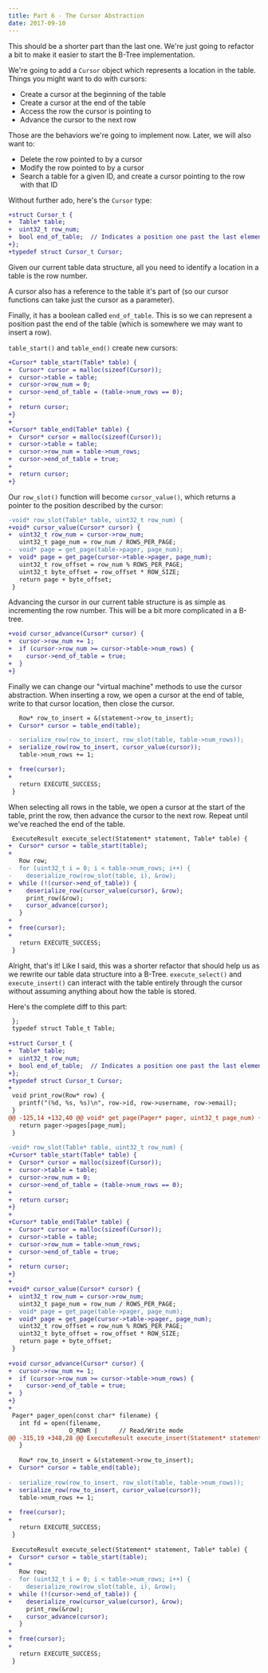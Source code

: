```yaml
---
title: Part 6 - The Cursor Abstraction
date: 2017-09-10
---
```


This should be a shorter part than the last one. We're just going to refactor a bit to make it easier to start the B-Tree implementation.

We're going to add a `Cursor` object which represents a location in the table. Things you might want to do with cursors:

- Create a cursor at the beginning of the table
- Create a cursor at the end of the table
- Access the row the cursor is pointing to
- Advance the cursor to the next row

Those are the behaviors we're going to implement now. Later, we will also want to:

- Delete the row pointed to by a cursor
- Modify the row pointed to by a cursor
- Search a table for a given ID, and create a cursor pointing to the row with that ID

Without further ado, here's the `Cursor` type:

```diff
+struct Cursor_t {
+  Table* table;
+  uint32_t row_num;
+  bool end_of_table;  // Indicates a position one past the last element
+};
+typedef struct Cursor_t Cursor;
```

Given our current table data structure, all you need to identify a location in a table is the row number.

A cursor also has a reference to the table it's part of (so our cursor functions can take just the cursor as a parameter).

Finally, it has a boolean called `end_of_table`. This is so we can represent a position past the end of the table (which is somewhere we may want to insert a row).

`table_start()` and `table_end()` create new cursors:

```diff
+Cursor* table_start(Table* table) {
+  Cursor* cursor = malloc(sizeof(Cursor));
+  cursor->table = table;
+  cursor->row_num = 0;
+  cursor->end_of_table = (table->num_rows == 0);
+
+  return cursor;
+}
+
+Cursor* table_end(Table* table) {
+  Cursor* cursor = malloc(sizeof(Cursor));
+  cursor->table = table;
+  cursor->row_num = table->num_rows;
+  cursor->end_of_table = true;
+
+  return cursor;
+}
```

Our `row_slot()` function will become `cursor_value()`, which returns a pointer to the position described by the cursor:

```diff
-void* row_slot(Table* table, uint32_t row_num) {
+void* cursor_value(Cursor* cursor) {
+  uint32_t row_num = cursor->row_num;
   uint32_t page_num = row_num / ROWS_PER_PAGE;
-  void* page = get_page(table->pager, page_num);
+  void* page = get_page(cursor->table->pager, page_num);
   uint32_t row_offset = row_num % ROWS_PER_PAGE;
   uint32_t byte_offset = row_offset * ROW_SIZE;
   return page + byte_offset;
 }
```

Advancing the cursor in our current table structure is as simple as incrementing the row number. This will be a bit more complicated in a B-tree.

```diff
+void cursor_advance(Cursor* cursor) {
+  cursor->row_num += 1;
+  if (cursor->row_num >= cursor->table->num_rows) {
+    cursor->end_of_table = true;
+  }
+}
```

Finally we can change our "virtual machine" methods to use the cursor abstraction. When inserting a row, we open a cursor at the end of table, write to that cursor location, then close the cursor.

```diff
   Row* row_to_insert = &(statement->row_to_insert);
+  Cursor* cursor = table_end(table);

-  serialize_row(row_to_insert, row_slot(table, table->num_rows));
+  serialize_row(row_to_insert, cursor_value(cursor));
   table->num_rows += 1;

+  free(cursor);
+
   return EXECUTE_SUCCESS;
 }
 ```

When selecting all rows in the table, we open a cursor at the start of the table, print the row, then advance the cursor to the next row. Repeat until we've reached the end of the table.

```diff
 ExecuteResult execute_select(Statement* statement, Table* table) {
+  Cursor* cursor = table_start(table);
+
   Row row;
-  for (uint32_t i = 0; i < table->num_rows; i++) {
-    deserialize_row(row_slot(table, i), &row);
+  while (!(cursor->end_of_table)) {
+    deserialize_row(cursor_value(cursor), &row);
     print_row(&row);
+    cursor_advance(cursor);
   }
+
+  free(cursor);
+
   return EXECUTE_SUCCESS;
 }
 ```

Alright, that's it! Like I said, this was a shorter refactor that should help us as we rewrite our table data structure into a B-Tree. `execute_select()` and `execute_insert()` can interact with the table entirely through the cursor without assuming anything about how the table is stored.

Here's the complete diff to this part:
```diff
 };
 typedef struct Table_t Table;
 
+struct Cursor_t {
+  Table* table;
+  uint32_t row_num;
+  bool end_of_table;  // Indicates a position one past the last element
+};
+typedef struct Cursor_t Cursor;
+
 void print_row(Row* row) {
   printf("(%d, %s, %s)\n", row->id, row->username, row->email);
 }
@@ -125,14 +132,40 @@ void* get_page(Pager* pager, uint32_t page_num) {
   return pager->pages[page_num];
 }
 
-void* row_slot(Table* table, uint32_t row_num) {
+Cursor* table_start(Table* table) {
+  Cursor* cursor = malloc(sizeof(Cursor));
+  cursor->table = table;
+  cursor->row_num = 0;
+  cursor->end_of_table = (table->num_rows == 0);
+
+  return cursor;
+}
+
+Cursor* table_end(Table* table) {
+  Cursor* cursor = malloc(sizeof(Cursor));
+  cursor->table = table;
+  cursor->row_num = table->num_rows;
+  cursor->end_of_table = true;
+
+  return cursor;
+}
+
+void* cursor_value(Cursor* cursor) {
+  uint32_t row_num = cursor->row_num;
   uint32_t page_num = row_num / ROWS_PER_PAGE;
-  void* page = get_page(table->pager, page_num);
+  void* page = get_page(cursor->table->pager, page_num);
   uint32_t row_offset = row_num % ROWS_PER_PAGE;
   uint32_t byte_offset = row_offset * ROW_SIZE;
   return page + byte_offset;
 }
 
+void cursor_advance(Cursor* cursor) {
+  cursor->row_num += 1;
+  if (cursor->row_num >= cursor->table->num_rows) {
+    cursor->end_of_table = true;
+  }
+}
+
 Pager* pager_open(const char* filename) {
   int fd = open(filename,
                 O_RDWR |      // Read/Write mode
@@ -315,19 +348,28 @@ ExecuteResult execute_insert(Statement* statement, Table* table) {
   }
 
   Row* row_to_insert = &(statement->row_to_insert);
+  Cursor* cursor = table_end(table);
 
-  serialize_row(row_to_insert, row_slot(table, table->num_rows));
+  serialize_row(row_to_insert, cursor_value(cursor));
   table->num_rows += 1;
 
+  free(cursor);
+
   return EXECUTE_SUCCESS;
 }
 
 ExecuteResult execute_select(Statement* statement, Table* table) {
+  Cursor* cursor = table_start(table);
+
   Row row;
-  for (uint32_t i = 0; i < table->num_rows; i++) {
-    deserialize_row(row_slot(table, i), &row);
+  while (!(cursor->end_of_table)) {
+    deserialize_row(cursor_value(cursor), &row);
     print_row(&row);
+    cursor_advance(cursor);
   }
+
+  free(cursor);
+
   return EXECUTE_SUCCESS;
 }
 

```